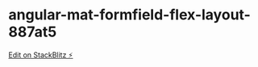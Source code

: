 # angular-mat-formfield-flex-layout-887at5

[Edit on StackBlitz ⚡️](https://stackblitz.com/edit/angular-mat-formfield-flex-layout-887at5)
